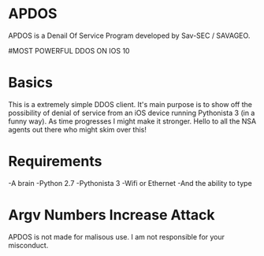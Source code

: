 # APDOS
APDOS is a Denail Of Service Program developed by Sav-SEC / SAVAGEO.

#MOST POWERFUL DDOS ON IOS 10

# Basics
This is a extremely simple DDOS client.
It's main purpose is to show off the possibility
of denial of service from an iOS device running
Pythonista 3 (in a funny way). As time 
progresses I might make it stronger. Hello to all 
the NSA agents out there who might skim over this!

# Requirements
-A brain
-Python 2.7
-Pythonista 3
-Wifi or Ethernet
-And the ability to type

# Argv Numbers Increase Attack

APDOS is not made for malisous use.
I am not responsible for your misconduct.
